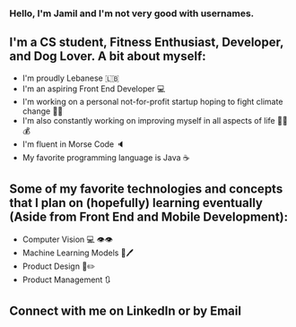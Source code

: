 ### Hello, I'm Jamil and I'm not very good with usernames. 

## I'm a CS student, Fitness Enthusiast, Developer, and Dog Lover. A bit about myself: 
- I'm proudly Lebanese 🇱🇧
- I'm an aspiring Front End Developer 💻
- I'm working on a personal not-for-profit startup hoping to fight climate change 🌲🐋
- I'm also constantly working on improving myself in all aspects of life 💪🧠💰
- I'm fluent in Morse Code 🔈
- My favorite programming language is Java ☕ 

## Some of my favorite technologies and concepts that I plan on (hopefully) learning eventually (Aside from Front End and Mobile Development):
- Computer Vision 💻 👁️👁️
- Machine Learning Models 🤖🖊️
- Product Design 🎨✏️
- Product Management 🔃

## Connect with me on LinkedIn or by Email
[website]: https://www.linkedin.com/in/jamil-awada-864442230/

